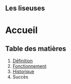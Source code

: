 ## Les liseuses

# Accueil


## Table des matières
1. [Définition](definition.md)
2. [Fonctionnement](fonctionnement.md)
3. [Historique](historique.md)
4. Succès
